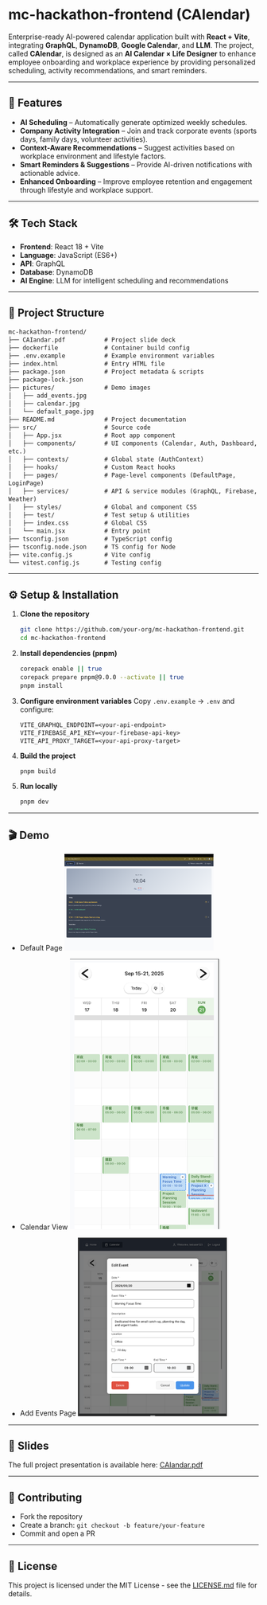 # mc-hackathon-frontend (CAIendar)

Enterprise-ready AI-powered calendar application built with **React + Vite**, integrating **GraphQL**, **DynamoDB**, **Google Calendar**, and **LLM**.
The project, called **CAIendar**, is designed as an **AI Calendar × Life Designer** to enhance employee onboarding and workplace experience by providing personalized scheduling, activity recommendations, and smart reminders.

---

## 🚀 Features

* **AI Scheduling** – Automatically generate optimized weekly schedules.
* **Company Activity Integration** – Join and track corporate events (sports days, family days, volunteer activities).
* **Context-Aware Recommendations** – Suggest activities based on workplace environment and lifestyle factors.
* **Smart Reminders & Suggestions** – Provide AI-driven notifications with actionable advice.
* **Enhanced Onboarding** – Improve employee retention and engagement through lifestyle and workplace support.

---

## 🛠 Tech Stack

* **Frontend**: React 18 + Vite
* **Language**: JavaScript (ES6+)
* **API**: GraphQL
* **Database**: DynamoDB
* **AI Engine**: LLM for intelligent scheduling and recommendations

---

## 📂 Project Structure

```
mc-hackathon-frontend/
├── CAIandar.pdf           # Project slide deck
├── dockerfile             # Container build config
├── .env.example           # Example environment variables
├── index.html             # Entry HTML file
├── package.json           # Project metadata & scripts
├── package-lock.json
├── pictures/              # Demo images
│   ├── add_events.jpg
│   ├── calendar.jpg
│   └── default_page.jpg
├── README.md              # Project documentation
├── src/                   # Source code
│   ├── App.jsx            # Root app component
│   ├── components/        # UI components (Calendar, Auth, Dashboard, etc.)
│   ├── contexts/          # Global state (AuthContext)
│   ├── hooks/             # Custom React hooks
│   ├── pages/             # Page-level components (DefaultPage, LoginPage)
│   ├── services/          # API & service modules (GraphQL, Firebase, Weather)
│   ├── styles/            # Global and component CSS
│   ├── test/              # Test setup & utilities
│   ├── index.css          # Global CSS
│   └── main.jsx           # Entry point
├── tsconfig.json          # TypeScript config
├── tsconfig.node.json     # TS config for Node
├── vite.config.js         # Vite config
└── vitest.config.js       # Testing config
```

---

## ⚙️ Setup & Installation

1. **Clone the repository**

   ```bash
   git clone https://github.com/your-org/mc-hackathon-frontend.git
   cd mc-hackathon-frontend
   ```

2. **Install dependencies (pnpm)**

   ```bash
   corepack enable || true
   corepack prepare pnpm@9.0.0 --activate || true
   pnpm install
   ```

3. **Configure environment variables**
   Copy `.env.example` → `.env` and configure:

   ```env
   VITE_GRAPHQL_ENDPOINT=<your-api-endpoint>
   VITE_FIREBASE_API_KEY=<your-firebase-api-key>
   VITE_API_PROXY_TARGET=<your-api-proxy-target>
   ```

4. **Build the project**

   ```bash
   pnpm build
   ```

5. **Run locally**

   ```bash
   pnpm dev
   ```

---

## 🎬 Demo

* Default Page <img src="./pictures/default_page.jpg" alt="Default Page" width="300"/>

* Calendar View <img src="./pictures/calendar.jpg" alt="Calendar" width="300"/>

* Add Events Page <img src="./pictures/add_events.jpg" alt="Add Events" width="300"/>

---

## 📑 Slides

The full project presentation is available here: [CAIandar.pdf](./CAIandar.pdf)

---

## 👥 Contributing

* Fork the repository
* Create a branch: `git checkout -b feature/your-feature`
* Commit and open a PR

---

## 📄 License

This project is licensed under the MIT License - see the [LICENSE.md](LICENSE.md) file for details.